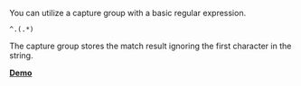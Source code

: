 You can utilize a capture group with a basic regular expression.
```
^.(.*)
```
The capture group stores the match result ignoring the first character in the string.

**[Demo](https://google.com)**
